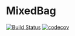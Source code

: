 # MixedBag
[![Build Status](https://travis-ci.org/jw3126/Sandbox.svg?branch=master)](https://travis-ci.org/jw3126/MixedBags)
[![codecov](https://codecov.io/gh/jw3126/MixedBags/branch/master/graph/badge.svg)](https://codecov.io/gh/jw3126/MixedBags)
